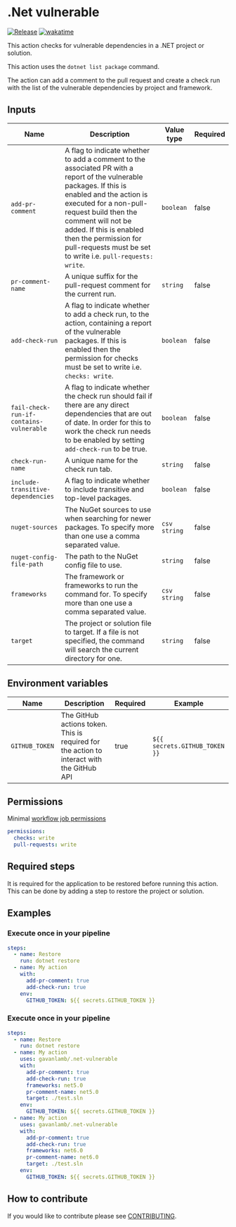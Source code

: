 # .Net vulnerable
[![Release](https://github.com/gavanlamb/.net-vulnerable/actions/workflows/release.yml/badge.svg)](https://github.com/gavanlamb/.net-vulnerable/actions/workflows/release.yml)
[![wakatime](https://wakatime.com/badge/github/gavanlamb/.net-vulnerable.svg)](https://wakatime.com/badge/github/gavanlamb/.net-vulnerable)

This action checks for vulnerable dependencies in a .NET project or solution.

This action uses the `dotnet list package` command.

The action can add a comment to the pull request and create a check run with the list of the vulnerable dependencies by project and framework.

## Inputs
| Name                                    | Description                                                                                                                                                                                                                                                                                                                          | Value type   | Required |
|-----------------------------------------|--------------------------------------------------------------------------------------------------------------------------------------------------------------------------------------------------------------------------------------------------------------------------------------------------------------------------------------|--------------|----------|
| `add-pr-comment`                        | A flag to indicate whether to add a comment to the associated PR with a report of the vulnerable packages. If this is enabled and the action is executed for a non-pull-request build then the comment will not be added. If this is enabled then the permission for pull-requests must be set to write i.e. `pull-requests: write`. | `boolean`    | false    |
| `pr-comment-name`                       | A unique suffix for the pull-request comment for the current run.                                                                                                                                                                                                                                                                    | `string`     | false    |
| `add-check-run`                         | A flag to indicate whether to add a check run, to the action, containing a report of the vulnerable packages. If this is enabled then the permission for checks must be set to write i.e. `checks: write`.                                                                                                                           | `boolean`    | false    |
| `fail-check-run-if-contains-vulnerable` | A flag to indicate whether the check run should fail if there are any direct dependencies that are out of date. In order for this to work the check run needs to be enabled by setting `add-check-run` to be true.                                                                                                                   | `boolean`    | false    |
| `check-run-name`                        | A unique name for the check run tab.                                                                                                                                                                                                                                                                                                 | `string`     | false    |
| `include-transitive-dependencies`       | A flag to indicate whether to include transitive and top-level packages.                                                                                                                                                                                                                                                             | `boolean`    | false    |
| `nuget-sources`                         | The NuGet sources to use when searching for newer packages. To specify more than one use a comma separated value.                                                                                                                                                                                                                    | `csv string` | false    |
| `nuget-config-file-path`                | The path to the NuGet config file to use.                                                                                                                                                                                                                                                                                            | `string`     | false    |
| `frameworks`                            | The framework or frameworks to run the command for. To specify more than one use a comma separated value.                                                                                                                                                                                                                            | `csv string` | false    |
| `target`                                | The project or solution file to target. If a file is not specified, the command will search the current directory for one.                                                                                                                                                                                                           | `string`     | false    |

## Environment variables
| Name           | Description                                                                               | Required | Example                       |
|----------------|-------------------------------------------------------------------------------------------|----------|-------------------------------|
| `GITHUB_TOKEN` | The GitHub actions token. This is required for the action to interact with the GitHub API | true     | `${{ secrets.GITHUB_TOKEN }}` |

## Permissions
Minimal [workflow job permissions](https://docs.github.com/en/actions/using-jobs/assigning-permissions-to-jobs#example-setting-permissions-for-a-specific-job)

```yaml
permissions:
  checks: write
  pull-requests: write
```

## Required steps
It is required for the application to be restored before running this action. This can be done by adding a step to restore the project or solution.


## Examples
### Execute once in your pipeline

```yaml
steps:
  - name: Restore
    run: dotnet restore
  - name: My action
    with:
      add-pr-comment: true
      add-check-run: true
    env:
      GITHUB_TOKEN: ${{ secrets.GITHUB_TOKEN }}
```

### Execute once in your pipeline

```yaml
steps:
  - name: Restore
    run: dotnet restore
  - name: My action
    uses: gavanlamb/.net-vulnerable
    with:
      add-pr-comment: true
      add-check-run: true
      frameworks: net5.0
      pr-comment-name: net5.0
      target: ./test.sln
    env:
      GITHUB_TOKEN: ${{ secrets.GITHUB_TOKEN }}
  - name: My action
    uses: gavanlamb/.net-vulnerable
    with:
      add-pr-comment: true
      add-check-run: true
      frameworks: net6.0
      pr-comment-name: net6.0
      target: ./test.sln
    env:
      GITHUB_TOKEN: ${{ secrets.GITHUB_TOKEN }}
```

## How to contribute

If you would like to contribute please see [CONTRIBUTING](https://github.com/gavanlamb/.net-vulnerable/blob/main/CONTRIBUTING.md).

